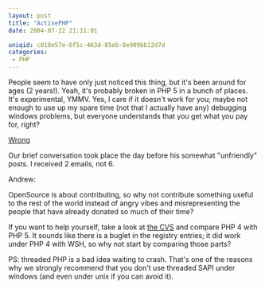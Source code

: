 ```yaml
---
layout: post
title: "ActivePHP"
date: 2004-07-22 21:11:01

uniqid: c018e57e-6f5c-463d-85eb-8e909bb12d7d
categories: 
 - PHP
---
```

<p>People seem to have only just noticed this thing, but it's been around for ages (2 years!).  Yeah, it's probably broken in PHP 5 in a bunch of places.  It's experimental, YMMV.  Yes, I care if it doesn't work for you; maybe not enough to use up my spare time (not that I actually have any) debugging windows problems, but everyone understands that you get what you pay for, right?   </p>
<p><a href="http://kapsules.shellscape.org/forum/forum_posts.asp?TID=316&amp;KW=PHP">Wrong</a>   </p>
<p>Our brief conversation took place the day before his somewhat &quot;unfriendly&quot; posts.  I received 2 emails, not 6.   </p>
<p>Andrew:   </p>
<p>OpenSource is about contributing, so why not contribute something useful to the rest of the world instead of angry vibes and misrepresenting the people that have already donated so much of their time?   </p>
<p>If you want to help yourself, take a look at <a href="http://cvs.php.net/php-src/sapi/activescript">the CVS</a> and compare PHP 4 with PHP 5.  It sounds like there is a buglet in the registry entries; it did work under PHP 4 with WSH, so why not start by comparing those parts?   </p>
<p>PS: threaded PHP is a bad idea waiting to crash.  That's one of the reasons why we strongly recommend that you don't use threaded SAPI under windows (and even under unix if you can avoid it).  </p>
